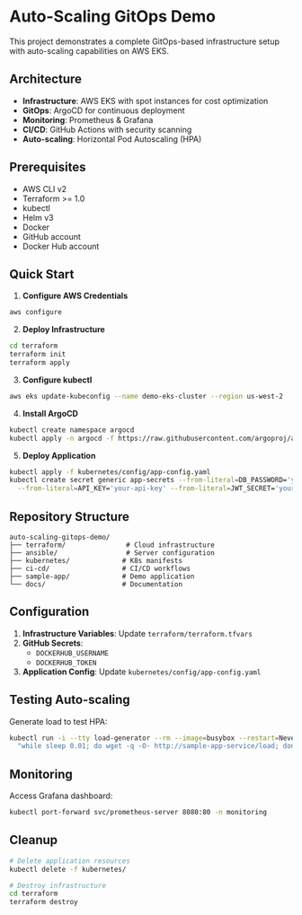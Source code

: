 # Auto-Scaling GitOps Demo

This project demonstrates a complete GitOps-based infrastructure setup with auto-scaling capabilities on AWS EKS.

## Architecture

- **Infrastructure**: AWS EKS with spot instances for cost optimization
- **GitOps**: ArgoCD for continuous deployment
- **Monitoring**: Prometheus & Grafana
- **CI/CD**: GitHub Actions with security scanning
- **Auto-scaling**: Horizontal Pod Autoscaling (HPA)

## Prerequisites

- AWS CLI v2
- Terraform >= 1.0
- kubectl
- Helm v3
- Docker
- GitHub account
- Docker Hub account

## Quick Start

1. **Configure AWS Credentials**

```bash
aws configure
```

2. **Deploy Infrastructure**

```bash
cd terraform
terraform init
terraform apply
```

3. **Configure kubectl**
```bash
aws eks update-kubeconfig --name demo-eks-cluster --region us-west-2
```

4. **Install ArgoCD**
```bash
kubectl create namespace argocd
kubectl apply -n argocd -f https://raw.githubusercontent.com/argoproj/argo-cd/stable/manifests/install.yaml
```

5. **Deploy Application**
```bash
kubectl apply -f kubernetes/config/app-config.yaml
kubectl create secret generic app-secrets --from-literal=DB_PASSWORD='your-password' \
  --from-literal=API_KEY='your-api-key' --from-literal=JWT_SECRET='your-jwt-secret'
```

## Repository Structure

```
auto-scaling-gitops-demo/
├── terraform/               # Cloud infrastructure
├── ansible/                 # Server configuration
├── kubernetes/             # K8s manifests
├── ci-cd/                  # CI/CD workflows
├── sample-app/             # Demo application
└── docs/                   # Documentation
```

## Configuration

1. **Infrastructure Variables**: Update `terraform/terraform.tfvars`
2. **GitHub Secrets**:
   - `DOCKERHUB_USERNAME`
   - `DOCKERHUB_TOKEN`
3. **Application Config**: Update `kubernetes/config/app-config.yaml`

## Testing Auto-scaling

Generate load to test HPA:
```bash
kubectl run -i --tty load-generator --rm --image=busybox --restart=Never -- /bin/sh -c \
  "while sleep 0.01; do wget -q -O- http://sample-app-service/load; done"
```

## Monitoring

Access Grafana dashboard:
```bash
kubectl port-forward svc/prometheus-server 8080:80 -n monitoring
```

## Cleanup

```bash
# Delete application resources
kubectl delete -f kubernetes/

# Destroy infrastructure
cd terraform
terraform destroy
```

